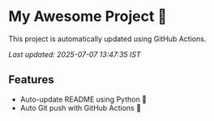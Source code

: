 # My Awesome Project 🚀

This project is automatically updated using GitHub Actions.

_Last updated: 2025-07-07 13:47:35 IST_

## Features
- Auto-update README using Python 🐍
- Auto Git push with GitHub Actions 🤖
